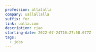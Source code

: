 ```yaml
---
profession: allalalla
company: uallallalla
suffix: for
link: ualla.com
description: ciao
starting-date: 2022-07-24T10:27:58.077Z
tags:
  - jobs
---
```

